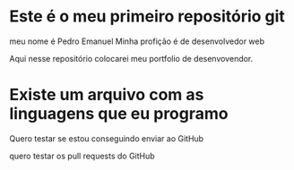 # Este é o meu primeiro repositório git

meu nome é Pedro Emanuel
Minha profição é de desenvolvedor web

Aqui nesse repositório colocarei meu portfolio de desenvovendor.

# Existe um arquivo com as linguagens que eu programo

Quero testar se estou conseguindo enviar ao GitHub

quero testar os pull requests do GitHub